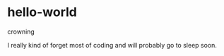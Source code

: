 # hello-world
crowning
<div>
  <p> I really kind of forget most of coding and will probably go to sleep soon. </p>
</div>
